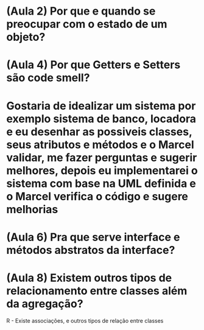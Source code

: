 # (Aula 2) Por que e quando se preocupar com o estado de um objeto?

# (Aula 4) Por que Getters e Setters são code smell?

# Gostaria de idealizar um sistema por exemplo sistema de banco, locadora e eu desenhar as possiveis classes, seus atributos e métodos e o Marcel validar, me fazer perguntas e sugerir melhores, depois eu implementarei o sistema com base na UML definida e o Marcel verifica o código e sugere melhorias

# (Aula 6) Pra que serve interface e métodos abstratos da interface?

# (Aula 8) Existem outros tipos de relacionamento entre classes além da agregação?
R - Existe associações, e outros tipos de relação entre classes
